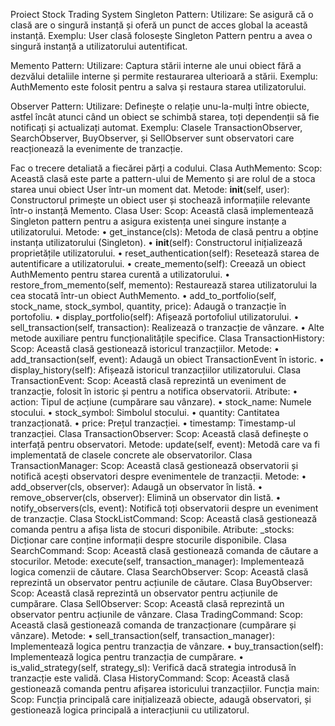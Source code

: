 Proiect Stock Trading System
Singleton Pattern:
Utilizare: Se asigură că o clasă are o singură instanță și oferă un punct de acces global la această instanță.
Exemplu: User clasă folosește Singleton Pattern pentru a avea o singură instanță a utilizatorului autentificat.
 
Memento Pattern:
Utilizare: Captura stării interne ale unui obiect fără a dezvălui detaliile interne și permite restaurarea ulterioară a stării.
Exemplu: AuthMemento este folosit pentru a salva și restaura starea utilizatorului.
 
Observer Pattern:
Utilizare: Definește o relație unu-la-mulți între obiecte, astfel încât atunci când un obiect se schimbă starea, toți dependenții să fie notificați și actualizați automat.
Exemplu: Clasele TransactionObserver, SearchObserver, BuyObserver, și SellObserver sunt observatori care reacționează la evenimente de tranzacție.
 
 
Fac o trecere detaliată a fiecărei părți a codului.
Clasa AuthMemento:
Scop: Această clasă este parte a pattern-ului de Memento și are rolul de a stoca starea unui obiect User într-un moment dat.
Metode: __init__(self, user): Constructorul primește un obiect user și stochează informațiile relevante într-o instanță Memento.
Clasa User:
Scop: Această clasă implementează Singleton pattern pentru a asigura existența unei singure instanțe a utilizatorului.
Metode:
•	get_instance(cls): Metoda de clasă pentru a obține instanța utilizatorului (Singleton).
•	__init__(self): Constructorul inițializează proprietățile utilizatorului.
•	reset_authentication(self): Resetează starea de autentificare a utilizatorului.
•	create_memento(self): Creează un obiect AuthMemento pentru starea curentă a utilizatorului.
•	restore_from_memento(self, memento): Restaurează starea utilizatorului la cea stocată într-un obiect AuthMemento.
•	add_to_portfolio(self, stock_name, stock_symbol, quantity, price): Adaugă o tranzacție în portofoliu.
•	display_portfolio(self): Afișează portofoliul utilizatorului.
•	sell_transaction(self, transaction): Realizează o tranzacție de vânzare.
•	Alte metode auxiliare pentru funcționalitățile specifice.
Clasa TransactionHistory:
Scop: Această clasă gestionează istoricul tranzacțiilor.
Metode:
•	add_transaction(self, event): Adaugă un obiect TransactionEvent în istoric.
•	display_history(self): Afișează istoricul tranzacțiilor utilizatorului.
Clasa TransactionEvent:
Scop: Această clasă reprezintă un eveniment de tranzacție, folosit în istoric și pentru a notifica observatorii.
Atribute:
•	action: Tipul de acțiune (cumpărare sau vânzare).
•	stock_name: Numele stocului.
•	stock_symbol: Simbolul stocului.
•	quantity: Cantitatea tranzacționată.
•	price: Prețul tranzacției.
•	timestamp: Timestamp-ul tranzacției.
Clasa TransactionObserver:
Scop: Această clasă definește o interfață pentru observatori.
Metode: update(self, event): Metodă care va fi implementată de clasele concrete ale observatorilor.
Clasa TransactionManager:
Scop: Această clasă gestionează observatorii și notifică acești observatori despre evenimentele de tranzacții.
Metode:
•	add_observer(cls, observer): Adaugă un observator în listă.
•	remove_observer(cls, observer): Elimină un observator din listă.
•	notify_observers(cls, event): Notifică toți observatorii despre un eveniment de tranzacție.
Clasa StockListCommand:
Scop: Această clasă gestionează comanda pentru a afișa lista de stocuri disponibile.
Atribute: _stocks: Dicționar care conține informații despre stocurile disponibile.
Clasa SearchCommand:
Scop: Această clasă gestionează comanda de căutare a stocurilor.
Metode: execute(self, transaction_manager): Implementează logica comenzii de căutare.
Clasa SearchObserver:
Scop: Această clasă reprezintă un observator pentru acțiunile de căutare.
Clasa BuyObserver:
Scop: Această clasă reprezintă un observator pentru acțiunile de cumpărare.
Clasa SellObserver:
Scop: Această clasă reprezintă un observator pentru acțiunile de vânzare.
Clasa TradingCommand:
Scop: Această clasă gestionează comanda de tranzacționare (cumpărare și vânzare).
Metode:
•	sell_transaction(self, transaction_manager): Implementează logica pentru tranzacția de vânzare.
•	buy_transaction(self): Implementează logica pentru tranzacția de cumpărare.
•	is_valid_strategy(self, strategy_sl): Verifică dacă strategia introdusă în tranzacție este validă.
Clasa HistoryCommand:
Scop: Această clasă gestionează comanda pentru afișarea istoricului tranzacțiilor.
Funcția main:
Scop: Funcția principală care inițializează obiecte, adaugă observatori, și gestionează logica principală a interacțiunii cu utilizatorul.
